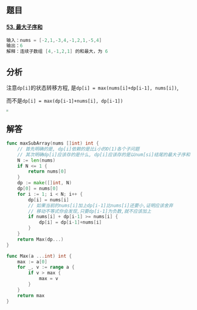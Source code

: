 ## 题目

#### [53. 最大子序和](https://leetcode-cn.com/problems/maximum-subarray/)

```go
输入：nums = [-2,1,-3,4,-1,2,1,-5,4]
输出：6
解释：连续子数组 [4,-1,2,1] 的和最大，为 6 
```



## 分析

注意`dp[i]`的状态转移方程, 是`dp[i] = max(nums[i]+dp[i-1], nums[i])`, 

而不是`dp[i] = max(dp[i-1]+nums[i], dp[i-1])`

<img src="C:\Users\26646\Desktop\牛客网刷题笔记\Pictures\53-最大子序和.jpg" style="zoom: 33%;" />



## 解答

```go
func maxSubArray(nums []int) int {
    // 首先明确的是, dp[i]依赖的是比i小的O(1)各个子问题
    // 其次明确dp[i]应该存的是什么, dp[i]应该存的是以num[si]结尾的最大子序和
    N := len(nums) 
    if N <= 1 {
        return nums[0]
    }
    dp := make([]int, N)
    dp[0] = nums[0]
    for i := 1; i < N; i++ {
        dp[i] = nums[i]
        // 如果当前的nums[i]加上dp[i-1]比nums[i]还要小,证明应该舍弃
        // 移动不等式你会发现,只要dp[i-1]为负数,就不应该加上
        if nums[i] + dp[i-1] >= nums[i] {
            dp[i] = dp[i-1]+nums[i]
        }
    }
    return Max(dp...)
}

func Max(a ...int) int {
    max := a[0]
    for _, v := range a {
        if v > max {
            max = v
        }
    }
    return max
}
```

